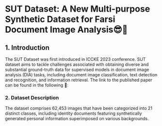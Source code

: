 # SUT Dataset: A New Multi-purpose Synthetic Dataset for Farsi Document Image Analysis:sunglasses::rocket:
## 1. Introduction
The SUT Dataset was first introduced in ICCKE 2023 conference. 
SUT dataset aims to tackle challenges associated with obtaining diverse and substantial ground-truth data for supervised models in document image analysis (DIA) tasks, including document image classification, text detection and recognition, and information retrieval.
The link to the published paper can be found in the following 📃:

### 2. Dataset Description
The dataset comprises 62,453 images that have been categorized into 21 distinct classes, including identity documents featuring synthetically generated personal information superimposed on various backgrounds.
